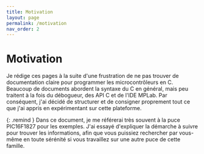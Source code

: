```yaml
---
title: Motivation
layout: page
permalink: /motivation
nav_order: 2
---
```


# Motivation

Je rédige ces pages à la suite d'une frustration de ne pas trouver de documentation claire pour programmer les microcontrôleurs en C. Beaucoup de documents abordent la syntaxe du C en général, mais peu traitent à la fois du débogueur, des API C et de l'IDE MPLab. Par conséquent, j'ai décidé de structurer et de consigner proprement tout ce que j'ai appris en expérimentant sur cette plateforme.

{: .remind }
Dans ce document, je me référerai très souvent à la puce PIC16F1827 pour les exemples. J'ai essayé d'expliquer la démarche à suivre pour trouver les informations, afin que vous puissiez rechercher par vous-même en toute sérénité si vous travaillez sur une autre puce de cette famille.